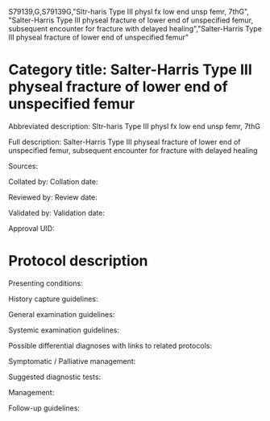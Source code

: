 S79139,G,S79139G,"Sltr-haris Type III physl fx low end unsp femr, 7thG", "Salter-Harris Type III physeal fracture of lower end of unspecified femur, subsequent encounter for fracture with delayed healing","Salter-Harris Type III physeal fracture of lower end of unspecified femur"
# Category title: Salter-Harris Type III physeal fracture of lower end of unspecified femur

Abbreviated description: Sltr-haris Type III physl fx low end unsp femr, 7thG

Full description: Salter-Harris Type III physeal fracture of lower end of unspecified femur, subsequent encounter for fracture with delayed healing

Sources:

Collated by:
Collation date:

Reviewed by:
Review date:

Validated by:
Validation date:

Approval UID:

# Protocol description

Presenting conditions:

History capture guidelines:

General examination guidelines:

Systemic examination guidelines:

Possible differential diagnoses with links to related protocols:

Symptomatic / Palliative management:

Suggested diagnostic tests:

Management:

Follow-up guidelines:
